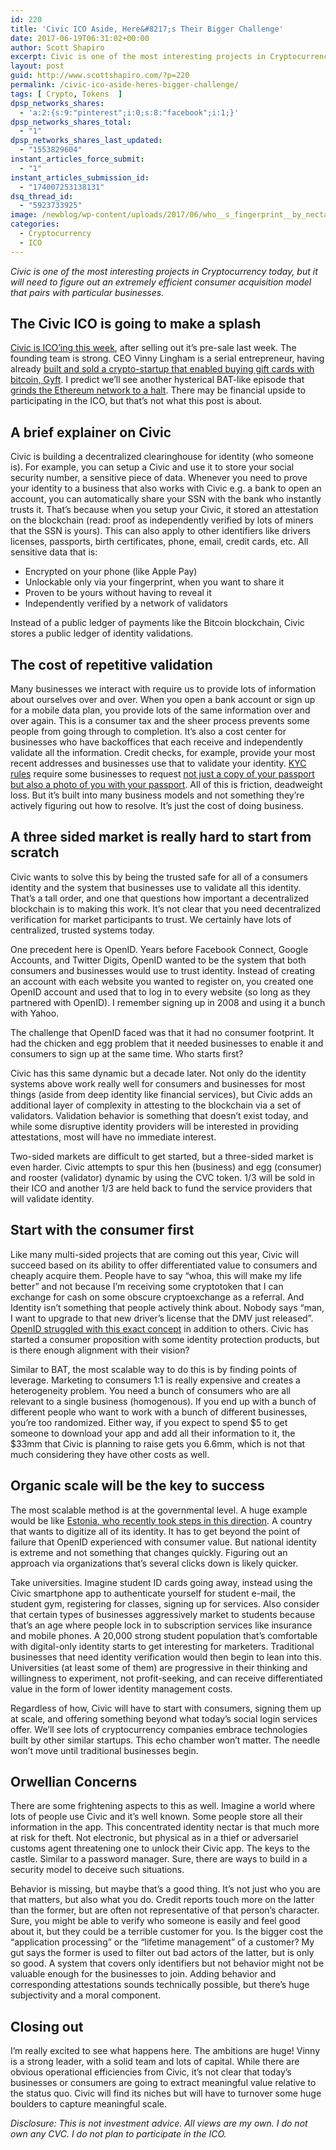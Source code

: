```yaml
---
id: 220
title: 'Civic ICO Aside, Here&#8217;s Their Bigger Challenge'
date: 2017-06-19T06:31:02+00:00
author: Scott Shapiro
excerpt: Civic is one of the most interesting projects in Cryptocurrency today, but it will need to figure out an extremely efficient consumer acquisition model that pairs with particular businesses.
layout: post
guid: http://www.scottshapiro.com/?p=220
permalink: /civic-ico-aside-heres-bigger-challenge/
tags: [ Crypto, Tokens  ]
dpsp_networks_shares:
  - 'a:2:{s:9:"pinterest";i:0;s:8:"facebook";i:1;}'
dpsp_networks_shares_total:
  - "1"
dpsp_networks_shares_last_updated:
  - "1553829604"
instant_articles_force_submit:
  - "1"
instant_articles_submission_id:
  - "174007253138131"
dsq_thread_id:
  - "5923733925"
image: /newblog/wp-content/uploads/2017/06/who__s_fingerprint__by_nectar666.jpg
categories:
  - Cryptocurrency
  - ICO
---
```

_Civic is one of the most interesting projects in Cryptocurrency today, but it will need to figure out an extremely efficient consumer acquisition model that pairs with particular businesses._

## The Civic ICO is going to make a splash

[Civic is ICO&#8217;ing this week](http://www.coindesk.com/entrepreneur-vinny-lingham-announce-ico-consensus-2017/), after selling out it&#8217;s pre-sale last week. The founding team is strong. CEO Vinny Lingham is a serial entrepreneur, having already [built and sold a crypto-startup that enabled buying gift cards with bitcoin, Gyft](https://pando.com/2014/07/30/payments-giant-first-data-acquires-gyft-in-an-effort-to-bring-digital-gift-cards-to-the-masses/). I predict we&#8217;ll see another hysterical BAT-like episode that [grinds the Ethereum network to a halt](http://www.trustnodes.com/2017/05/31/ethereum-based-bat-ico-raises-36-million-30-seconds-disrupt-advertising). There may be financial upside to participating in the ICO, but that&#8217;s not what this post is about.

## A brief explainer on Civic

Civic is building a decentralized clearinghouse for identity (who someone is). For example, you can setup a Civic and use it to store your social security number, a sensitive piece of data. Whenever you need to prove your identity to a business that also works with Civic e.g. a bank to open an account, you can automatically share your SSN with the bank who instantly trusts it. That&#8217;s because when you setup your Civic, it stored an attestation on the blockchain (read: proof as independently verified by lots of miners that the SSN is yours). This can also apply to other identifiers like drivers licenses, passports, birth certificates, phone, email, credit cards, etc. All sensitive data that is:

  * Encrypted on your phone (like Apple Pay)
  * Unlockable only via your fingerprint, when you want to share it
  * Proven to be yours without having to reveal it
  * Independently verified by a network of validators

Instead of a public ledger of payments like the Bitcoin blockchain, Civic stores a public ledger of identity validations.

## **The cost of repetitive validation**

Many businesses we interact with require us to provide lots of information about ourselves over and over. When you open a bank account or sign up for a mobile data plan, you provide lots of the same information over and over again. This is a consumer tax and the sheer process prevents some people from going through to completion. It&#8217;s also a cost center for businesses who have backoffices that each receive and independently validate all the information. Credit checks, for example, provide your most recent addresses and businesses use that to validate your identity. [KYC rules](https://en.wikipedia.org/wiki/Know_your_customer) require some businesses to request [not just a copy of your passport but also a photo of you with your passport](https://support.coinbase.com/customer/en/portal/articles/1220621-identity-verification). All of this is friction, deadweight loss. But it&#8217;s built into many business models and not something they&#8217;re actively figuring out how to resolve. It&#8217;s just the cost of doing business.

## A three sided market is really hard to start from scratch

Civic wants to solve this by being the trusted safe for all of a consumers identity and the system that businesses use to validate all this identity. That&#8217;s a tall order, and one that questions how important a decentralized blockchain is to making this work. It&#8217;s not clear that you need decentralized verification for market participants to trust. We certainly have lots of centralized, trusted systems today.

One precedent here is OpenID. Years before Facebook Connect, Google Accounts, and Twitter Digits, OpenID wanted to be the system that both consumers and businesses would use to trust identity. Instead of creating an account with each website you wanted to register on, you created one OpenID account and used that to log in to every website (so long as they partnered with OpenID). I remember signing up in 2008 and using it a bunch with Yahoo.

The challenge that OpenID faced was that it had no consumer footprint. It had the chicken and egg problem that it needed businesses to enable it and consumers to sign up at the same time. Who starts first?

Civic has this same dynamic but a decade later. Not only do the identity systems above work really well for consumers and businesses for most things (aside from deep identity like financial services), but Civic adds an additional layer of complexity in attesting to the blockchain via a set of validators. Validation behavior is something that doesn&#8217;t exist today, and while some disruptive identity providers will be interested in providing attestations, most will have no immediate interest.

Two-sided markets are difficult to get started, but a three-sided market is even harder. Civic attempts to spur this hen (business) and egg (consumer) and rooster (validator) dynamic by using the CVC token. 1/3 will be sold in their ICO and another 1/3 are held back to fund the service providers that will validate identity.

## Start with the consumer first

Like many multi-sided projects that are coming out this year, Civic will succeed based on its ability to offer differentiated value to consumers and cheaply acquire them. People have to say “whoa, this will make my life better” and not because I&#8217;m receiving some cryptotoken that I can exchange for cash on some obscure cryptoexchange as a referral. And Identity isn&#8217;t something that people actively think about. Nobody says “man, I want to upgrade to that new driver&#8217;s license that the DMV just released”. [OpenID struggled with this exact concept](https://www.quora.com/What%E2%80%99s-wrong-with-OpenID/answer/Yishan-Wong?srid=FF) in addition to others. Civic has started a consumer proposition with some identity protection products, but is there enough alignment with their vision?

Similar to BAT, the most scalable way to do this is by finding points of leverage. Marketing to consumers 1:1 is really expensive and creates a heterogeneity problem. You need a bunch of consumers who are all relevant to a single business (homogenous). If you end up with a bunch of different people who want to work with a bunch of different businesses, you&#8217;re too randomized. Either way, if you expect to spend $5 to get someone to download your app and add all their information to it, the $33mm that Civic is planning to raise gets you 6.6mm, which is not that much considering they have other costs as well.

## Organic scale will be the key to success

The most scalable method is at the governmental level. A huge example would be like [Estonia, who recently took steps in this direction](https://blogs.thomsonreuters.com/answerson/e-estonia-power-potential-digital-identity/). A country that wants to digitize all of its identity. It has to get beyond the point of failure that OpenID experienced with consumer value. But national identity is extreme and not something that changes quickly. Figuring out an approach via organizations that&#8217;s several clicks down is likely quicker.

Take universities. Imagine student ID cards going away, instead using the Civic smartphone app to authenticate yourself for student e-mail, the student gym, registering for classes, signing up for services. Also consider that certain types of businesses aggressively market to students because that&#8217;s an age where people lock in to subscription services like insurance and mobile phones. A 20,000 strong student population that&#8217;s comfortable with digital-only identity starts to get interesting for marketers. Traditional businesses that need identity verification would then begin to lean into this. Universities (at least some of them) are progressive in their thinking and willingness to experiment, not profit-seeking, and can receive differentiated value in the form of lower identity management costs.

Regardless of how, Civic will have to start with consumers, signing them up at scale, and offering something beyond what today&#8217;s social login services offer. We&#8217;ll see lots of cryptocurrency companies embrace technologies built by other similar startups. This echo chamber won&#8217;t matter. The needle won&#8217;t move until traditional businesses begin.

## Orwellian Concerns

There are some frightening aspects to this as well. Imagine a world where lots of people use Civic and it&#8217;s well known. Some people store all their information in the app. This concentrated identity nectar is that much more at risk for theft. Not electronic, but physical as in a thief or adversariel customs agent threatening one to unlock their Civic app. The keys to the castle. Similar to a password manager. Sure, there are ways to build in a security model to deceive such situations.

Behavior is missing, but maybe that&#8217;s a good thing. It&#8217;s not just who you are that matters, but also what you do. Credit reports touch more on the latter than the former, but are often not representative of that person&#8217;s character. Sure, you might be able to verify who someone is easily and feel good about it, but they could be a terrible customer for you. Is the bigger cost the “application processing” or the “lifetime management” of a customer? My gut says the former is used to filter out bad actors of the latter, but is only so good. A system that covers only identifiers but not behavior might not be valuable enough for the businesses to join. Adding behavior and corresponding attestations sounds technically possible, but there&#8217;s huge subjectivity and a moral component.

## Closing out

I&#8217;m really excited to see what happens here. The ambitions are huge! Vinny is a strong leader, with a solid team and lots of capital. While there are obvious operational efficiencies from Civic, it&#8217;s not clear that today&#8217;s businesses or consumers are going to extract meaningful value relative to the status quo. Civic will find its niches but will have to turnover some huge boulders to capture meaningful scale.

_Disclosure: This is not investment advice. All views are my own. I do not own any CVC. I do not plan to participate in the ICO._
